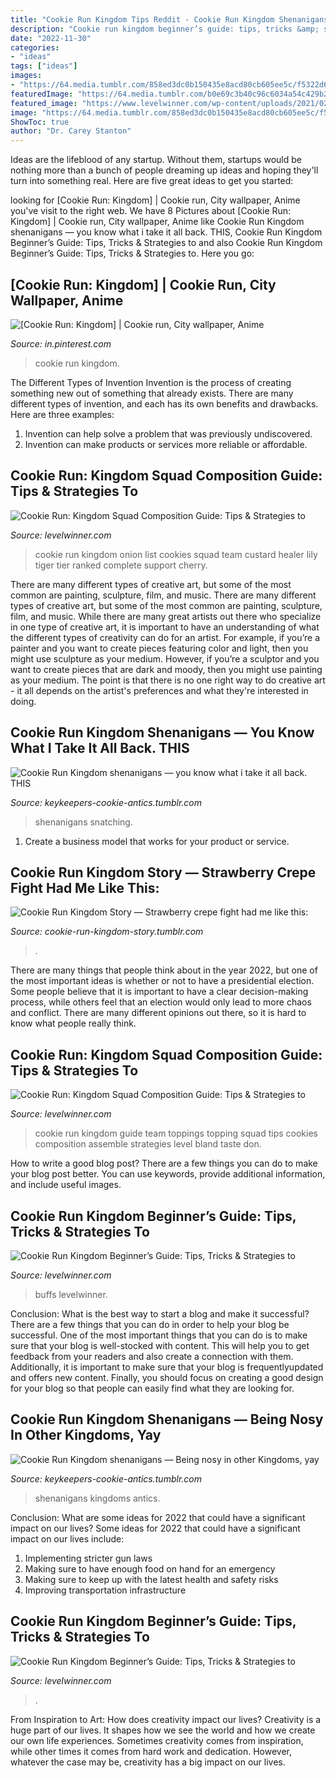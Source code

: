 ```yaml
---
title: "Cookie Run Kingdom Tips Reddit - Cookie Run Kingdom Shenanigans — You Know What I Take It All Back. This"
description: "Cookie run kingdom beginner’s guide: tips, tricks &amp; strategies to"
date: "2022-11-30"
categories:
- "ideas"
tags: ["ideas"]
images:
- "https://64.media.tumblr.com/858ed3dc0b150435e8acd80cb605ee5c/f5322d6ba7d0fddf-f0/s1280x1920/4a37b353028cf56ce72f82bb462e6363ec63a486.jpg"
featuredImage: "https://64.media.tumblr.com/b0e69c3b40c96c6034a54c429b2f7205/b0dc2b51eb778ed5-e2/s1280x1920/ff8bcf3ec122fd76dac1761230bb897ee5512125.png"
featured_image: "https://www.levelwinner.com/wp-content/uploads/2021/02/cookie-run-kingdom-topping-set-bonus-800x450-1.jpg"
image: "https://64.media.tumblr.com/858ed3dc0b150435e8acd80cb605ee5c/f5322d6ba7d0fddf-f0/s1280x1920/4a37b353028cf56ce72f82bb462e6363ec63a486.jpg"
ShowToc: true
author: "Dr. Carey Stanton"
---
```



Ideas are the lifeblood of any startup. Without them, startups would be nothing more than a bunch of people dreaming up ideas and hoping they'll turn into something real. Here are five great ideas to get you started: 

	

		
looking for [Cookie Run: Kingdom] | Cookie run, City wallpaper, Anime you've visit to the right web. We have 8 Pictures about [Cookie Run: Kingdom] | Cookie run, City wallpaper, Anime like Cookie Run Kingdom shenanigans — you know what i take it all back. THIS, Cookie Run Kingdom Beginner’s Guide: Tips, Tricks &amp; Strategies to and also Cookie Run Kingdom Beginner’s Guide: Tips, Tricks &amp; Strategies to. Here you go:
		
    
## [Cookie Run: Kingdom] | Cookie Run, City Wallpaper, Anime

<img loading=lazy src="https://i.pinimg.com/originals/6e/d3/9d/6ed39d8fb86a309c9fc595950b8e8997.png" onerror="this.onerror=null;this.src='https://tse1.mm.bing.net/th?id=OIP.AWdcDWpQHFGRLPqmy-zRUgHaIG&amp;pid=15.1';" alt="[Cookie Run: Kingdom] | Cookie run, City wallpaper, Anime">

_Source: in.pinterest.com_

>cookie run kingdom. 

	

The Different Types of Invention
Invention is the process of creating something new out of something that already exists. There are many different types of invention, and each has its own benefits and drawbacks. Here are three examples: 
1. Invention can help solve a problem that was previously undiscovered. 
2. Invention can make products or services more reliable or affordable. 

    
## Cookie Run: Kingdom Squad Composition Guide: Tips &amp; Strategies To

<img loading=lazy src="https://www.levelwinner.com/wp-content/uploads/2021/02/cookie-run-kingdom-onion-cookie-800x450-1.jpg" onerror="this.onerror=null;this.src='https://tse4.mm.bing.net/th?id=OIP.M0ejIWZnTtUIshFvw6Jt1gHaEK&amp;pid=15.1';" alt="Cookie Run: Kingdom Squad Composition Guide: Tips &amp; Strategies to">

_Source: levelwinner.com_

>cookie run kingdom onion list cookies squad team custard healer lily tiger tier ranked complete support cherry. 

	

There are many different types of creative art, but some of the most common are painting, sculpture, film, and music.
There are many different types of creative art, but some of the most common are painting, sculpture, film, and music. While there are many great artists out there who specialize in one type of creative art, it is important to have an understanding of what the different types of creativity can do for an artist. For example, if you’re a painter and you want to create pieces featuring color and light, then you might use sculpture as your medium. However, if you’re a sculptor and you want to create pieces that are dark and moody, then you might use painting as your medium. The point is that there is no one right way to do creative art - it all depends on the artist's preferences and what they're interested in doing.

    
## Cookie Run Kingdom Shenanigans — You Know What I Take It All Back. THIS

<img loading=lazy src="https://64.media.tumblr.com/6e59df53695418ba8150990ee47c3e0e/6c3aca2ec9353ac6-89/s1280x1920/4983cfbe8c48dc482741a7c127024c17f8f333f7.jpg" onerror="this.onerror=null;this.src='https://tse4.mm.bing.net/th?id=OIP.juifNJjhUR-esmah6-Av0AAAAA&amp;pid=15.1';" alt="Cookie Run Kingdom shenanigans — you know what i take it all back. THIS">

_Source: keykeepers-cookie-antics.tumblr.com_

>shenanigans snatching. 

	

1. Create a business model that works for your product or service.

    
## Cookie Run Kingdom Story — Strawberry Crepe Fight Had Me Like This:

<img loading=lazy src="https://64.media.tumblr.com/b0e69c3b40c96c6034a54c429b2f7205/b0dc2b51eb778ed5-e2/s1280x1920/ff8bcf3ec122fd76dac1761230bb897ee5512125.png" onerror="this.onerror=null;this.src='https://tse3.mm.bing.net/th?id=OIP.kfMVMlsOCP-GmSNAS4CWnAHaFw&amp;pid=15.1';" alt="Cookie Run Kingdom Story — Strawberry crepe fight had me like this:">

_Source: cookie-run-kingdom-story.tumblr.com_

>. 

	

There are many things that people think about in the year 2022, but one of the most important ideas is whether or not to have a presidential election. Some people believe that it is important to have a clear decision-making process, while others feel that an election would only lead to more chaos and conflict. There are many different opinions out there, so it is hard to know what people really think.

    
## Cookie Run: Kingdom Squad Composition Guide: Tips &amp; Strategies To

<img loading=lazy src="https://www.levelwinner.com/wp-content/uploads/2021/02/cookie-run-kingdom-topping-set-bonus-800x450-1.jpg" onerror="this.onerror=null;this.src='https://tse2.mm.bing.net/th?id=OIP.tovvDmxcdNPvagyOFBBEUQHaEK&amp;pid=15.1';" alt="Cookie Run: Kingdom Squad Composition Guide: Tips &amp; Strategies to">

_Source: levelwinner.com_

>cookie run kingdom guide team toppings topping squad tips cookies composition assemble strategies level bland taste don. 

	

How to write a good blog post?
There are a few things you can do to make your blog post better. You can use keywords, provide additional information, and include useful images.

    
## Cookie Run Kingdom Beginner’s Guide: Tips, Tricks &amp; Strategies To

<img loading=lazy src="https://www.levelwinner.com/wp-content/uploads/2021/01/cookie-run-kingdom-treasures-800x450-1.jpg" onerror="this.onerror=null;this.src='https://tse3.mm.bing.net/th?id=OIP.59XZufwHW6PCTfW_9JzI4gHaEK&amp;pid=15.1';" alt="Cookie Run Kingdom Beginner’s Guide: Tips, Tricks &amp; Strategies to">

_Source: levelwinner.com_

>buffs levelwinner. 

	

Conclusion: What is the best way to start a blog and make it successful?
There are a few things that you can do in order to help your blog be successful. One of the most important things that you can do is to make sure that your blog is well-stocked with content. This will help you to get feedback from your readers and also create a connection with them. Additionally, it is important to make sure that your blog is frequentlyupdated and offers new content. Finally, you should focus on creating a good design for your blog so that people can easily find what they are looking for.

    
## Cookie Run Kingdom Shenanigans — Being Nosy In Other Kingdoms, Yay

<img loading=lazy src="https://64.media.tumblr.com/858ed3dc0b150435e8acd80cb605ee5c/f5322d6ba7d0fddf-f0/s1280x1920/4a37b353028cf56ce72f82bb462e6363ec63a486.jpg" onerror="this.onerror=null;this.src='https://tse3.mm.bing.net/th?id=OIP.ik9WLx6b3g9H-6HSdUgPFgAAAA&amp;pid=15.1';" alt="Cookie Run Kingdom shenanigans — Being nosy in other Kingdoms, yay">

_Source: keykeepers-cookie-antics.tumblr.com_

>shenanigans kingdoms antics. 

	

Conclusion: What are some ideas for 2022 that could have a significant impact on our lives?
Some ideas for 2022 that could have a significant impact on our lives include: 
1. Implementing stricter gun laws 
2. Making sure to have enough food on hand for an emergency 
3. Making sure to keep up with the latest health and safety risks 
4. Improving transportation infrastructure 

    
## Cookie Run Kingdom Beginner’s Guide: Tips, Tricks &amp; Strategies To

<img loading=lazy src="https://www.levelwinner.com/wp-content/uploads/2021/01/cookie-run-kingdom-dismal-failure-800x450-1.jpg" onerror="this.onerror=null;this.src='https://tse2.mm.bing.net/th?id=OIP.SChvuzcGo0zT4thfGL2QqQHaEK&amp;pid=15.1';" alt="Cookie Run Kingdom Beginner’s Guide: Tips, Tricks &amp; Strategies to">

_Source: levelwinner.com_

>. 

	

From Inspiration to Art: How does creativity impact our lives?
Creativity is a huge part of our lives. It shapes how we see the world and how we create our own life experiences. Sometimes creativity comes from inspiration, while other times it comes from hard work and dedication. However, whatever the case may be, creativity has a big impact on our lives.

